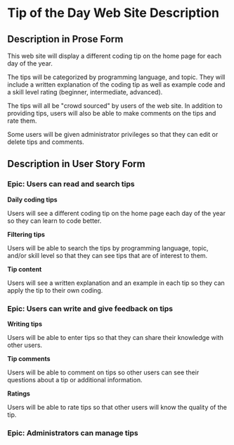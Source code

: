 # Tip of the Day Web Site Description



## Description in Prose Form

This web site will display a different coding tip on the home page for each day of the year. 

The tips will be categorized by programming language, and topic. They will include a written explanation of the coding tip as well as example code and a skill level rating (beginner, intermediate, advanced). 

The tips will all be "crowd sourced" by users of the web site. In addition to providing tips, users will also be able to make comments on the tips and rate them.

Some users will be given administrator privileges so that they can edit or delete tips and comments.



## Description in User Story Form

### Epic: Users can read and search tips

**Daily coding tips**

Users will see a different coding tip on the home page each day of the year so they can learn to code better.

**Filtering tips**

Users will be able to search the tips by programming language, topic, and/or skill level so that they can see tips that are of interest to them.

**Tip content**

Users will see a written explanation and an example in each tip so they can apply the tip to their own coding.

### Epic: Users can write and give feedback on tips

**Writing tips**

Users will be able to enter tips so that they can share their knowledge with other users.

**Tip comments**

Users will be able to comment on tips so other users can see their questions about a tip or additional information.

**Ratings**

Users will be able to rate tips so that other users will know the quality of the tip.

### Epic: Administrators can manage tips

